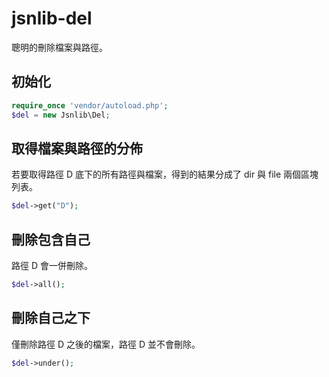 # jsnlib-del
聰明的刪除檔案與路徑。

## 初始化
````php
require_once 'vendor/autoload.php';
$del = new Jsnlib\Del;
````
## 取得檔案與路徑的分佈
若要取得路徑 D 底下的所有路徑與檔案，得到的結果分成了 dir 與 file 兩個區塊列表。
````php 
$del->get("D");
````

## 刪除包含自己
路徑 D 會一併刪除。
````php
$del->all();
````

## 刪除自己之下
僅刪除路徑 D 之後的檔案，路徑 D 並不會刪除。
````php
$del->under();
````
